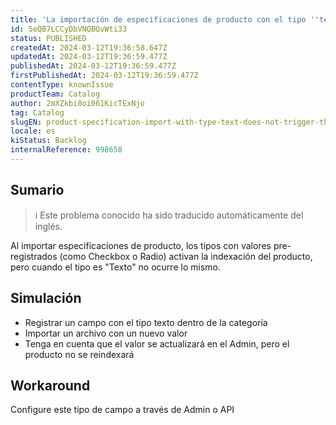 ```yaml
---
title: 'La importación de especificaciones de producto con el tipo ''texto'' no activa la indexación del producto.'
id: 5eQB7LCCyDbVNQBQvWti33
status: PUBLISHED
createdAt: 2024-03-12T19:36:58.647Z
updatedAt: 2024-03-12T19:36:59.477Z
publishedAt: 2024-03-12T19:36:59.477Z
firstPublishedAt: 2024-03-12T19:36:59.477Z
contentType: knownIssue
productTeam: Catalog
author: 2mXZkbi0oi061KicTExNjo
tag: Catalog
slugEN: product-specification-import-with-type-text-does-not-trigger-the-products-indexation
locale: es
kiStatus: Backlog
internalReference: 998658
---
```


## Sumario

>ℹ️ Este problema conocido ha sido traducido automáticamente del inglés.


Al importar especificaciones de producto, los tipos con valores pre-registrados (como Checkbox o Radio) activan la indexación del producto, pero cuando el tipo es "Texto" no ocurre lo mismo.


##

## Simulación



- Registrar un campo con el tipo texto dentro de la categoría
- Importar un archivo con un nuevo valor
- Tenga en cuenta que el valor se actualizará en el Admin, pero el producto no se reindexará



## Workaround


Configure este tipo de campo a través de Admin o API






